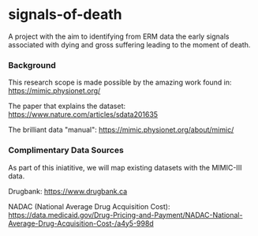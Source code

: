 # signals-of-death
A project with the aim to identifying from ERM data the early signals associated with dying and gross suffering leading to the moment of death.

### Background

This research scope is made possible by the amazing work found in: 
https://mimic.physionet.org/

The paper that explains the dataset:
https://www.nature.com/articles/sdata201635

The brilliant data "manual":
https://mimic.physionet.org/about/mimic/

### Complimentary Data Sources

As part of this iniatitive, we will map existing datasets with the MIMIC-III data. 

Drugbank:
https://www.drugbank.ca
 
NADAC (National Average Drug Acquisition Cost):
https://data.medicaid.gov/Drug-Pricing-and-Payment/NADAC-National-Average-Drug-Acquisition-Cost-/a4y5-998d

